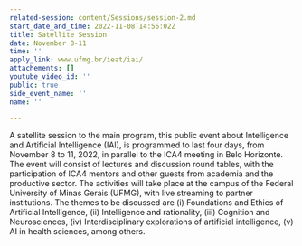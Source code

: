 ```yaml
---
related-session: content/Sessions/session-2.md
start_date_and_time: 2022-11-08T14:56:02Z
title: Satellite Session
date: November 8-11
time: ''
apply_link: www.ufmg.br/ieat/iai/
attachements: []
youtube_video_id: ''
public: true
side_event_name: ''
name: ''

---
```

A satellite session to the main program, this public event about Intelligence and Artificial Intelligence (IAI), is programmed to last four days, from November 8 to 11, 2022, in parallel to the ICA4 meeting in Belo Horizonte. The event will consist of lectures and discussion round tables, with the participation of ICA4 mentors and other guests from academia and the productive sector. The activities will take place at the campus of the Federal University of Minas Gerais (UFMG), with live streaming to partner institutions. The themes to be discussed are (i) Foundations and Ethics of Artificial Intelligence, (ii) Intelligence and rationality, (iii) Cognition and Neurosciences, (iv) Interdisciplinary explorations of artificial intelligence, (v) AI in health sciences, among others.